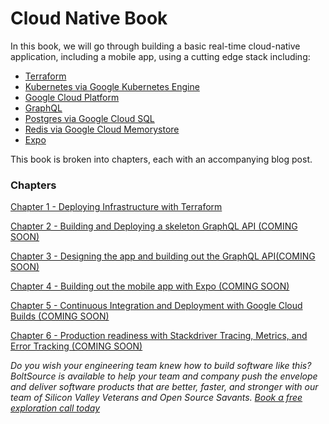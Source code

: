 # Cloud Native Book
In this book, we will go through building a basic real-time cloud-native application, including a mobile app, using a cutting edge stack including:

- [Terraform](https://www.terraform.io/)
- [Kubernetes via Google Kubernetes Engine](https://kubernetes.io/)
- [Google Cloud Platform](https://cloud.google.com/)
- [GraphQL](https://graphql.org/)
- [Postgres via Google Cloud SQL](https://www.postgresql.org/)
- [Redis via Google Cloud Memorystore](https://redis.io/)
- [Expo](https://expo.io/)

This book is broken into chapters, each with an accompanying blog post.

### Chapters
[Chapter 1 - Deploying Infrastructure with Terraform](./chapters/1.md)

[Chapter 2 - Building and Deploying a skeleton GraphQL API (COMING SOON)]()

[Chapter 3 - Designing the app and building out the GraphQL API(COMING SOON)]()

[Chapter 4 - Building out the mobile app with Expo (COMING SOON)]()

[Chapter 5 - Continuous Integration and Deployment with Google Cloud Builds (COMING SOON)]()

[Chapter 6 - Production readiness with Stackdriver Tracing, Metrics, and Error Tracking (COMING SOON)]()

*Do you wish your engineering team knew how to build software like this?  BoltSource is available to help your team and company push the envelope and deliver software products that are better, faster, and stronger with our team of Silicon Valley Veterans and Open Source Savants.  [Book a free exploration call today](https://calendly.com/boltsource-andrew/exploration)*